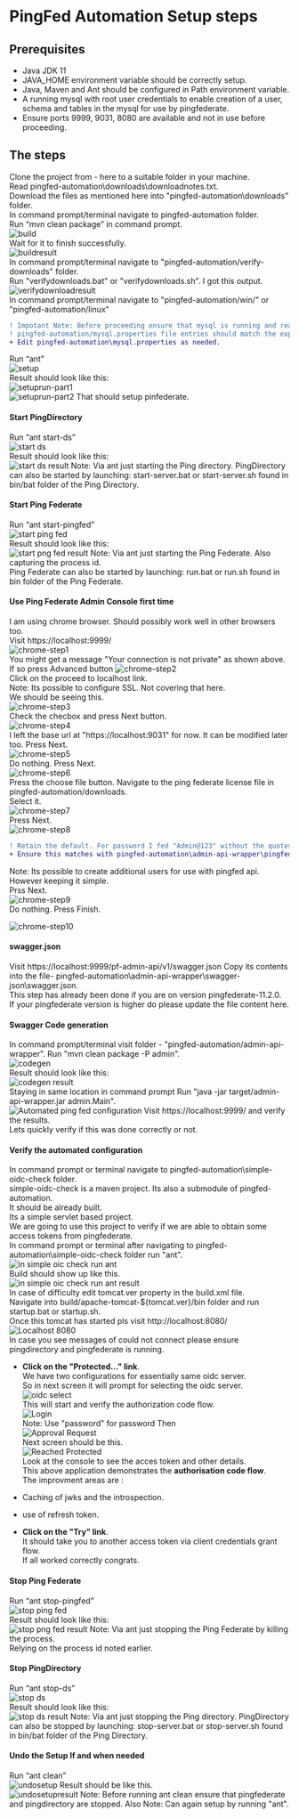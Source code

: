 # PingFed Automation Setup steps
## Prerequisites 
- Java JDK 11
- JAVA_HOME environment variable should be correctly setup.
- Java, Maven and Ant should be configured in Path environment variable.
- A running mysql with root user credentials to enable creation of a user,  schema and tables in the mysql for use by pingfederate.
- Ensure ports 9999, 9031, 8080 are available and not in use before proceeding.  

## The steps
Clone the project from - here to a suitable folder in your machine.  
Read pingfed-automation\downloads\downloadnotes.txt.   
Download the files as mentioned here into "pingfed-automation\downloads" folder.  
In command prompt/terminal navigate to pingfed-automation folder.  
Run “mvn clean package” in command prompt.  
![build](images/build.png)  
Wait for it to finish successfully.  
![buildresult](images/buildresult.png)   
In command prompt/terminal navigate to "pingfed-automation/verify-downloads" folder.  
Run "verifydownloads.bat" or "verifydownloads.sh".
I got this output.
![verifydownloadresult](images/verifydownloads.png)  
In command prompt/terminal navigate to 
"pingfed-automation/win/" or "pingfed-automation/linux"  

```diff
! Impotant Note: Before proceeding ensure that mysql is running and reachable.  
! pingfed-automation/mysql.properties file entries should match the expectations.  
+ Edit pingfed-automation\mysql.properties as needed.  
```
  

Run “ant”  
![setup](images/setup.png)  
Result should look like this:  
![setuprun-part1](images/setuprun-part1.png)   
![setuprun-part2](images/setuprun-part2.png) 
That should setup pinfederate.
#### Start PingDirectory
Run “ant start-ds”  
![start ds](images/start_ds.png)   
Result should look like this:  
![start ds result](images/start_ds_result.png) 
Note: Via ant just starting the Ping directory. 
PingDirectory can also be started by launching: start-server.bat or start-server.sh found in bin/bat folder of the Ping Directory.
#### Start Ping Federate
Run “ant start-pingfed”  
![start ping fed](images/start_pingfed.png)   
Result should look like this:  
![start png fed result](images/start_pingfed_result.png) 
Note: Via ant just starting the Ping Federate. Also capturing the process id.  
Ping Federate can also be started by launching: run.bat or run.sh found in bin folder of the Ping Federate.  
#### Use Ping Federate Admin Console first time
I am using chrome browser. Should possibly work well in other browsers too.  
Visit https://localhost:9999/  
![chrome-step1](images/chrome-step1.png)  
You might get a message "Your connection is not private" as shown above.
If so press Advanced button
![chrome-step2](images/chrome-step2.png)  
Click on the proceed to localhost link.  
Note: Its possible to configure SSL. Not covering that here.  
We should be seeing this.  
![chrome-step3](images/chrome-step3.png)  
Check the checbox and press Next button.  
![chrome-step4](images/chrome-step4.png)  
I left the base url at "https://localhost:9031" for now. It can be modified later too. Press Next.  
![chrome-step5](images/chrome-step5.png)   
Do nothing. Press Next.   
![chrome-step6](images/chrome-step6.png)  
Press the choose file button. Navigate to the ping federate license file in pingfed-automation/downloads.  
Select it.  
![chrome-step7](images/chrome-step7.png)  
Press Next.  
![chrome-step8](images/chrome-step8.png)   

```diff
! Retain the default. For password I fed "Admin@123" without the quotes.  
+ Ensure this matches with pingfed-automation\admin-api-wrapper\pingfed.api.properties file contents.  
```

Note: Its possible to create additional users for use with pingfed  api.
However keeping it simple.  
Prss Next.  
![chrome-step9](images/chrome-step9.png)   
Do nothing. Press Finish.   

![chrome-step10](images/chrome-step10.png)   
#### swagger.json
Visit  https://localhost:9999/pf-admin-api/v1/swagger.json
Copy its contents into the file- pingfed-automation\admin-api-wrapper\swagger-json\swagger.json.   
This step has already been done if you are on version pingfederate-11.2.0.  
If your pingfederate version is higher do please update the file content here.  
#### Swagger Code generation
In command prompt/terminal visit folder - "pingfed-automation/admin-api-wrapper".
Run "mvn clean package -P admin".    
![codegen](images/codegen.png)  
Result should look like this:   
![codegen result](images/codegen-result.png)  
Staying in same location in command prompt Run "java -jar target/admin-api-wrapper.jar admin.Main".  
![Automated ping fed configuration](images/automated_pingfed_config.png)
Visit https://localhost:9999/ and verify the results.  
Lets quickly verify if this was done correctly or not.  
#### Verify the automated configuration
In command prompt or terminal navigate to pingfed-automation\simple-oidc-check folder.  
simple-oidc-check is a maven project. Its also a submodule of pingfed-automation.  
It should be already built.  
Its a simple servlet based project.  
We are going to use this project to verify if we are able to obtain some access tokens from pingfederate.  
In command prompt or terminal after navigating to pingfed-automation\simple-oidc-check folder run "ant".
![in simple oic check run ant](images/simple_oidc_check.png)   
Build should show up like this.  
![in simple oic check run ant result](images/simple_oidc_check_ant_res.png)  
In case of difficulty edit tomcat.ver property in the build.xml file.  
Navigate into build/apache-tomcat-${tomcat.ver}/bin folder and run startup.bat or startup.sh.  
Once this tomcat has started pls visit http://localhost:8080/   
![Localhost 8080](images/localhost_8080.png)   
In case you see messages of could not connect please ensure pingdirectory and pingfederate is running.    
- **Click on the "Protected..." link**.   
We have two configurations for essentially same oidc server.  
So in next screen it will prompt for selecting the oidc server.    
![oidc select](images/oidcselect.png)  
This will start and verify the authorization code flow.  
![Login](images/authorization_code1.png)  
Note: Use "password" for password
Then  
![Approval Request](images/authorization_code2.png)   
Next screen should be this.  
![Reached Protected](images/protected.png)   
Look at the console to see the acces token and other details.  
This above application demonstrates the **authorisation code flow**.  
The improvment areas are :  
- Caching of jwks and the introspection.  
- use of refresh token.  

- **Click on the "Try" link**.  
It should take you to another access token via client credentials grant flow.  
If all worked correctly congrats.

#### Stop Ping Federate
Run “ant stop-pingfed”  
![stop ping fed](images/stop_pingfed.png)   
Result should look like this:  
![stop png fed result](images/stop_pingfed_result.png) 
Note: Via ant just stopping the Ping Federate by killing the process.  
Relying on the process id noted earlier.

#### Stop PingDirectory
Run “ant stop-ds”  
![stop ds](images/stop_ds.png)   
Result should look like this:  
![stop ds result](images/stop_ds_result.png) 
Note: Via ant just stopping the Ping directory. 
PingDirectory can also be stopped by launching: stop-server.bat or stop-server.sh found in bin/bat folder of the Ping Directory.


#### Undo the Setup If and when needed
Run “ant clean”  
![undosetup](images/undosetup.png) 
Result should be like this.  
![undosetupresult](images/undosetupresult.png) 
Note: Before running ant clean ensure that pingfederate and pingdirectory are stopped.
Also Note: Can again setup by running "ant".
